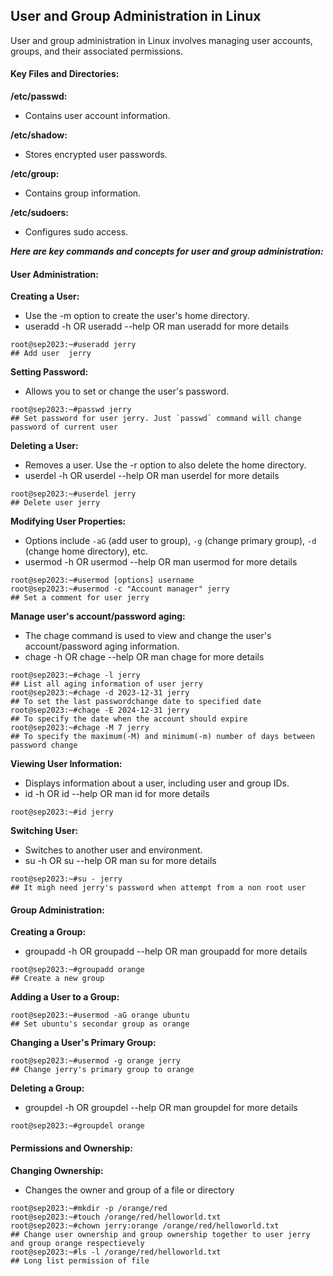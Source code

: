 ## User and Group Administration in Linux
User and group administration in Linux involves managing user accounts, groups, and their associated permissions.

#### Key Files and Directories:
**/etc/passwd:**

- Contains user account information.

**/etc/shadow:**
  
- Stores encrypted user passwords.

**/etc/group:**
  
- Contains group information.

**/etc/sudoers:**
  
- Configures sudo access.

**_Here are key commands and concepts for user and group administration:_**

#### User Administration:
**Creating a User:**
- Use the -m option to create the user's home directory.
- useradd -h OR useradd --help OR man useradd for more details
```
root@sep2023:~#useradd jerry                                             ## Add user  jerry
```
**Setting Password:**
- Allows you to set or change the user's password.
```
root@sep2023:~#passwd jerry                                              ## Set password for user jerry. Just `passwd` command will change password of current user
```
**Deleting a User:**
- Removes a user. Use the -r option to also delete the home directory.
- userdel -h OR userdel --help OR man userdel for more details
```
root@sep2023:~#userdel jerry                                             ## Delete user jerry
```
**Modifying User Properties:**
- Options include `-aG` (add user to group), `-g` (change primary group), `-d` (change home directory), etc.
- usermod -h OR usermod --help OR man usermod for more details
```
root@sep2023:~#usermod [options] username
root@sep2023:~#usermod -c "Account manager" jerry                        ## Set a comment for user jerry
```
**Manage user's account/password aging:**
- The chage command is used to view and change the user's account/password aging information.
- chage -h OR chage --help OR man chage for more details
```
root@sep2023:~#chage -l jerry                                            ## List all aging information of user jerry
root@sep2023:~#chage -d 2023-12-31 jerry                                 ## To set the last passwordchange date to specified date
root@sep2023:~#chage -E 2024-12-31 jerry                                 ## To specify the date when the account should expire
root@sep2023:~#chage -M 7 jerry                                          ## To specify the maximum(-M) and minimum(-m) number of days between password change
```
**Viewing User Information:**
- Displays information about a user, including user and group IDs.
- id -h OR id --help OR man id for more details
```
root@sep2023:~#id jerry
```
**Switching User:**
- Switches to another user and environment.
- su -h OR su --help OR man su for more details
```
root@sep2023:~#su - jerry                                               ## It migh need jerry's password when attempt from a non root user
```
#### Group Administration:
**Creating a Group:**
- groupadd -h OR groupadd --help OR man groupadd for more details
```
root@sep2023:~#groupadd orange                                         ## Create a new group
```
**Adding a User to a Group:**
```
root@sep2023:~#usermod -aG orange ubuntu                               ## Set ubuntu's secondar group as orange
```
**Changing a User's Primary Group:**
```
root@sep2023:~#usermod -g orange jerry                                 ## Change jerry's primary group to orange
```
**Deleting a Group:**
- groupdel -h OR groupdel --help OR man groupdel for more details
```
root@sep2023:~#groupdel orange
```
#### Permissions and Ownership:
**Changing Ownership:**
- Changes the owner and group of a file or directory
```
root@sep2023:~#mkdir -p /orange/red
root@sep2023:~#touch /orange/red/helloworld.txt
root@sep2023:~#chown jerry:orange /orange/red/helloworld.txt         ## Change user ownership and group ownership together to user jerry and group orange respectievely
root@sep2023:~#ls -l /orange/red/helloworld.txt                      ## Long list permission of file 
```

